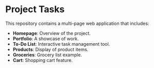 # Project Tasks

This repository contains a multi-page web application that includes:

- **Homepage**: Overview of the project.
- **Portfolio**: A showcase of work.
- **To-Do List**: Interactive task management tool.
- **Products**: Display of product items.
- **Groceries**: Grocery list example.
- **Cart**: Shopping cart feature.
